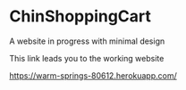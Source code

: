 # ChinShoppingCart
A website in progress with minimal design

This link leads you to the working website

https://warm-springs-80612.herokuapp.com/


